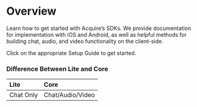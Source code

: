 # Overview

Learn how to get started with Acquire’s SDKs. We provide documentation for implementation with iOS and Android, as well as helpful methods for building chat, audio, and video functionality on the client-side. 

Click on the appropriate Setup Guide to get started.   


### Difference Between Lite and Core

| Lite | Core |
| :--- | :--- |
| Chat Only | Chat/Audio/Video  |

